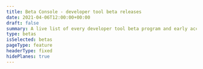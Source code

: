 ```yaml
---
title: Beta Console - developer tool beta releases
date: 2021-04-06T12:00:00+00:00
draft: false 
summary: A live list of every developer tool beta program and early access release.
type: betas
isSelected: betas
pageType: feature
headerType: fixed
hidePlanes: true
---
```

